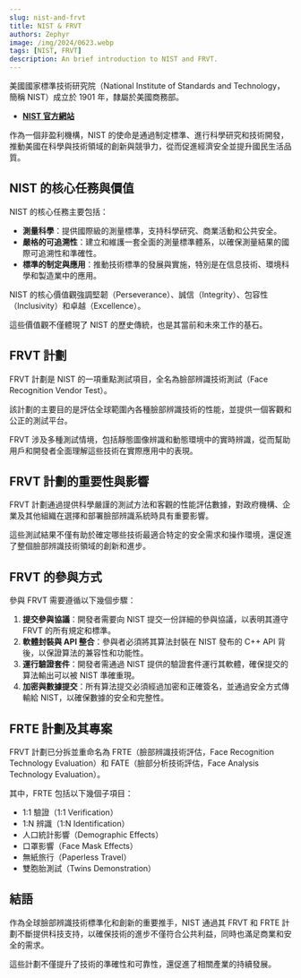 ```yaml
---
slug: nist-and-frvt
title: NIST & FRVT
authors: Zephyr
image: /img/2024/0623.webp
tags: [NIST, FRVT]
description: An brief introduction to NIST and FRVT.
---
```


美國國家標準技術研究院（National Institute of Standards and Technology，簡稱 NIST）成立於 1901 年，隸屬於美國商務部。

- [**NIST 官方網站**](https://www.nist.gov/)

作為一個非盈利機構，NIST 的使命是通過制定標準、進行科學研究和技術開發，推動美國在科學與技術領域的創新與競爭力，從而促進經濟安全並提升國民生活品質。

<!-- truncate -->

## NIST 的核心任務與價值

NIST 的核心任務主要包括：

- **測量科學**：提供國際級的測量標準，支持科學研究、商業活動和公共安全。
- **嚴格的可追溯性**：建立和維護一套全面的測量標準體系，以確保測量結果的國際可追溯性和準確性。
- **標準的制定與應用**：推動技術標準的發展與實施，特別是在信息技術、環境科學和製造業中的應用。

NIST 的核心價值觀強調堅韌（Perseverance）、誠信（Integrity）、包容性（Inclusivity）和卓越（Excellence）。

這些價值觀不僅體現了 NIST 的歷史傳統，也是其當前和未來工作的基石。

## FRVT 計劃

FRVT 計劃是 NIST 的一項重點測試項目，全名為臉部辨識技術測試（Face Recognition Vendor Test）。

該計劃的主要目的是評估全球範圍內各種臉部辨識技術的性能，並提供一個客觀和公正的測試平台。

FRVT 涉及多種測試情境，包括靜態圖像辨識和動態環境中的實時辨識，從而幫助用戶和開發者全面理解這些技術在實際應用中的表現。

## FRVT 計劃的重要性與影響

FRVT 計劃通過提供科學嚴謹的測試方法和客觀的性能評估數據，對政府機構、企業及其他組織在選擇和部署臉部辨識系統時具有重要影響。

這些測試結果不僅有助於確定哪些技術最適合特定的安全需求和操作環境，還促進了整個臉部辨識技術領域的創新和進步。

## FRVT 的參與方式

參與 FRVT 需要遵循以下幾個步驟：

1. **提交參與協議**：開發者需要向 NIST 提交一份詳細的參與協議，以表明其遵守 FRVT 的所有規定和標準。
2. **軟體封裝與 API 整合**：參與者必須將其算法封裝在 NIST 發布的 C++ API 背後，以保證算法的兼容性和功能性。
3. **運行驗證套件**：開發者需通過 NIST 提供的驗證套件運行其軟體，確保提交的算法輸出可以被 NIST 準確重現。
4. **加密與數據提交**：所有算法提交必須經過加密和正確簽名，並通過安全方式傳輸給 NIST，以確保數據的安全和完整性。

## FRTE 計劃及其專案

FRVT 計劃已分拆並重命名為 FRTE（臉部辨識技術評估，Face Recognition Technology Evaluation）和 FATE（臉部分析技術評估，Face Analysis Technology Evaluation）。

其中，FRTE 包括以下幾個子項目：

- 1:1 驗證（1:1 Verification）
- 1:N 辨識（1:N Identification）
- 人口統計影響（Demographic Effects）
- 口罩影響（Face Mask Effects）
- 無紙旅行（Paperless Travel）
- 雙胞胎測試（Twins Demonstration）

## 結語

作為全球臉部辨識技術標準化和創新的重要推手，NIST 通過其 FRVT 和 FRTE 計劃不斷提供科技支持，以確保技術的進步不僅符合公共利益，同時也滿足商業和安全的需求。

這些計劃不僅提升了技術的準確性和可靠性，還促進了相關產業的持續發展。
